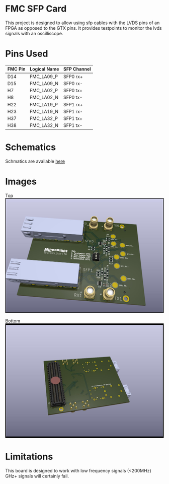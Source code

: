 # FMC SFP Card

This project is designed to allow using sfp cables with the LVDS pins of an FPGA as opposed to the GTX pins. It provides testpoints to monitor the lvds signals with an oscilliscope.

# Pins Used

| FMC Pin | Logical Name | SFP Channel |
| ------- | ------------ | ----------- |
| D14     | FMC\_LA09\_P | SFP0 rx+    |
| D15     | FMC\_LA09\_N | SFP0 rx-    |
| H7      | FMC\_LA02\_P | SFP0 tx+    |
| H8      | FMC\_LA02\_N | SFP0 tx-    |
| H22     | FMC\_LA19\_P | SFP1 rx+    |
| H23     | FMC\_LA19\_N | SFP1 rx-    |
| H37     | FMC\_LA32\_P | SFP1 tx+    |
| H38     | FMC\_LA32\_N | SFP1 tx-    |

# Schematics
Schmatics are available [here](doc/fmc-sfp.pdf)

# Images

Top
![top](doc/fmc-sfp-top.jpg)

Bottom
![bottom](doc/fmc-sfp-bottom.jpg)

# Limitations 

This board is designed to work with low frequency signals (<200MHz)  GHz+ signals will certainly fail.
